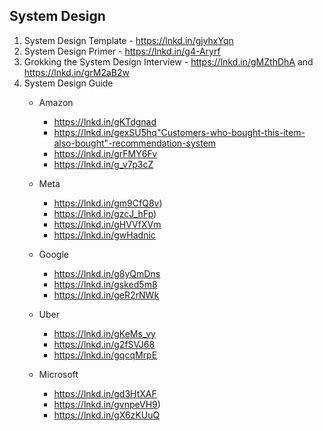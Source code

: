 ## System Design 
1. System Design Template - https://lnkd.in/gjyhxYqn
2. System Design Primer - https://lnkd.in/g4-Aryrf
3. Grokking the System Design Interview - https://lnkd.in/gMZthDhA and https://lnkd.in/grM2aB2w
4. System Design Guide
   - Amazon
     - https://lnkd.in/gKTdgnad
     - https://lnkd.in/gexSU5hq"Customers-who-bought-this-item-also-bought"-recommendation-system
     - https://lnkd.in/grFMY6Fv
     - https://lnkd.in/g_v7p3cZ

    - Meta
      - https://lnkd.in/gm9CfQ8v)
      - https://lnkd.in/gzcJ_hFp)
      - https://lnkd.in/gHVVfXVm
      - https://lnkd.in/gwHadnic

    - Google
      - https://lnkd.in/g8yQmDns
      - https://lnkd.in/gsked5m8
      - https://lnkd.in/geR2rNWk

    - Uber
      - https://lnkd.in/gKeMs_vy
      - https://lnkd.in/g2fSVJ68
      - https://lnkd.in/gqcqMrpE
 
    - Microsoft
      - https://lnkd.in/gd3HtXAF
      - https://lnkd.in/gvnpeVH9)
      - https://lnkd.in/gX6zKUuQ
